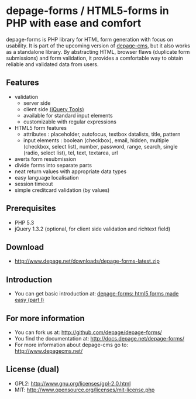 depage-forms / HTML5-forms in PHP with ease and comfort
=======================================================

depage-forms is PHP library for HTML form generation with focus on usability.
It is part of the upcoming version of [depage-cms](http://www.depagecms.net), 
but it also works as a standalone library. By abstracting HTML, browser flaws 
(duplicate form submissions) and form validation, it provides a comfortable 
way to obtain reliable and validated data from users.

Features
--------

- validation
    - server side
    - client side [(jQuery Tools)](http://flowplayer.org/tools/ "jQuery Tools")
    - available for standard input elements
    - customizable with regular expressions
- HTML5 form features
    - attributes : placeholder, autofocus, textbox datalists, title, pattern
    - input elements : boolean (checkbox), email, hidden, multiple (checkbox, select list), number, password, range, search, single (radio, select list), tel, text, textarea, url
- averts form resubmission
- divide forms into ѕeparate parts
- neat return values with appropriate data types
- easy language localisation
- session timeout
- simple creditcard validation (by values)

Prerequisites
-------------

- PHP 5.3
- jQuery 1.3.2 (optional, for client side validation and richtext field)

Download
--------------------
- <http://www.depage.net/downloads/depage-forms-latest.zip>

Introduction
--------------------

- You can get basic introduction at:
  [depage-forms: html5 forms made easy (part I)](http://www.depage.net/en/blog/2011/07/depage-forms-html5-form-in-php-made-easy-part-1.html)

For more information
--------------------

- You can fork us at:
  <http://github.com/depage/depage-forms/>
- You find the documentation at:
  <http://docs.depage.net/depage-forms/>
- For more information about depage-cms go to:
  <http://www.depagecms.net/>

License (dual)
--------------

- GPL2: <http://www.gnu.org/licenses/gpl-2.0.html>
- MIT: <http://www.opensource.org/licenses/mit-license.php>
